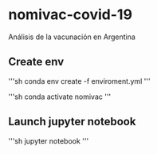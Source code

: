 # nomivac-covid-19
Análisis de la vacunación en Argentina


## Create env
'''sh
conda env create -f enviroment.yml
'''

'''sh
conda activate nomivac
'''

## Launch jupyter notebook
'''sh
jupyter notebook
'''